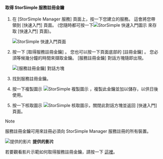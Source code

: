 <!--author=alkohli last changed: 9/17/15-->

#### <a name="to-get-the-storsimple-service-registration-key"></a>取得 StorSimple 服務註冊金鑰
1. 在 [StorSimple Manager 服務] 頁面上，按一下您建立的服務。 這會將您帶領到 [快速入門]  頁面。 (您隨時都可按一下![StorSimple 快速入門圖示](./media/storsimple-get-service-registration-key/HCS_QuickStartIcon-include.png) 來存取 [快速入門] 頁面)。
   
     ![StorSimple 快速入門頁面](./media/storsimple-get-service-registration-key/HCS_ServiceQuickStart-include.png)
2. 按一下 [取得服務註冊金鑰] 。 您也可以按一下頁面底部的 [註冊金鑰]  。 您必須等候幾分鐘的時間來擷取金鑰。 [服務註冊金鑰]  對話方塊隨即出現。
   
     ![[服務註冊金鑰] 對話方塊](./media/storsimple-get-service-registration-key/HCS_GetServiceRegistrationKey-include.png)
3. 找到服務註冊金鑰。
4. 按一下複製圖示  ![StorSimple 複製圖示](./media/storsimple-get-service-registration-key/HCS_CopyIcon-include.png) ，複製此金鑰並加以儲存，以供日後使用。
5. 按一下核取圖示 ![StorSimple 核取圖示](./media/storsimple-get-service-registration-key/HCS_CheckIcon-include.png)，關閉此對話方塊並返回 [快速入門] 頁面。

> [!NOTE]
> 服務註冊金鑰可用來註冊必須向 StorSimple Manager 服務註冊的所有裝置。
> 
> 

![提供的影片](./media/storsimple-get-service-registration-key/Video_icon.png) **提供的影片**

若要觀看影片示範如何取得服務註冊金鑰，請按一下 [這裡](https://azure.microsoft.com/documentation/videos/get-the-service-registration-key/)。

